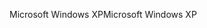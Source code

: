 <span data-ttu-id="6dc1c-101">Microsoft Windows XP</span><span class="sxs-lookup"><span data-stu-id="6dc1c-101">Microsoft Windows XP</span></span>